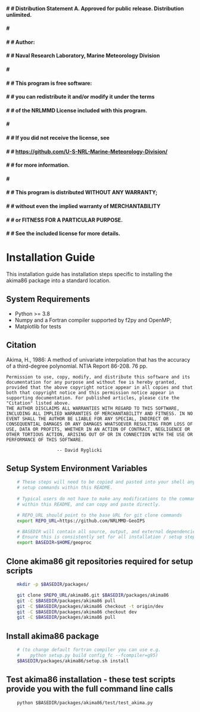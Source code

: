 #### # # Distribution Statement A. Approved for public release. Distribution unlimited.
#### # # 
#### # # Author:
#### # # Naval Research Laboratory, Marine Meteorology Division
#### # # 
#### # # This program is free software:
#### # # you can redistribute it and/or modify it under the terms
#### # # of the NRLMMD License included with this program.
#### # # 
#### # # If you did not receive the license, see
#### # # https://github.com/U-S-NRL-Marine-Meteorology-Division/
#### # # for more information.
#### # # 
#### # # This program is distributed WITHOUT ANY WARRANTY;
#### # # without even the implied warranty of MERCHANTABILITY
#### # # or FITNESS FOR A PARTICULAR PURPOSE.
#### # # See the included license for more details.


Installation Guide
==================

This installation guide has installation steps specific to installing the akima86 package into a standard location.


System Requirements
---------------------

* Python >= 3.8
* Numpy and a Fortran compiler supported by f2py and OpenMP;
* Matplotlib for tests


Citation
---------------

Akima, H., 1986: A method of univariate interpolation that has
    the accuracy of a third-degree polynomial. NTIA Report 86-208. 76 pp.

    Permission to use, copy, modify, and distribute this software and its
    documentation for any purpose and without fee is hereby granted,
    provided that the above copyright notice appear in all copies and that
    both that copyright notice and this permission notice appear in
    supporting documentation. For published articles, please cite the
    "Citation" listed above.
    THE AUTHOR DISCLAIMS ALL WARRANTIES WITH REGARD TO THIS SOFTWARE,
    INCLUDING ALL IMPLIED WARRANTIES OF MERCHANTABILITY AND FITNESS. IN NO
    EVENT SHALL THE AUTHOR BE LIABLE FOR ANY SPECIAL, INDIRECT OR
    CONSEQUENTIAL DAMAGES OR ANY DAMAGES WHATSOEVER RESULTING FROM LOSS OF
    USE, DATA OR PROFITS, WHETHER IN AN ACTION OF CONTRACT, NEGLIGENCE OR
    OTHER TORTIOUS ACTION, ARISING OUT OF OR IN CONNECTION WITH THE USE OR
    PERFORMANCE OF THIS SOFTWARE.

                       -- David Ryglicki


Setup System Environment Variables
----------------------------------

```bash
    # These steps will need to be copied and pasted into your shell any time you want to run the 
    # setup commands within this README.
    
    # Typical users do not have to make any modifications to the commands
    # within this README, and can copy and paste directly.

    # REPO_URL should point to the base URL for git clone commands
    export REPO_URL=https://github.com/NRLMMD-GeoIPS

    # BASEDIR will contain all source, output, and external dependencies
    # Ensure this is consistently set for all installation / setup steps below
    export BASEDIR=$HOME/geoproc

```

Clone akima86 git repositories required for setup scripts
-------------------------------------------------------------
```bash
    mkdir -p $BASEDIR/packages/

    git clone $REPO_URL/akima86.git $BASEDIR/packages/akima86
    git -C $BASEDIR/packages/akima86 pull
    git -C $BASEDIR/packages/akima86 checkout -t origin/dev
    git -C $BASEDIR/packages/akima86 checkout dev
    git -C $BASEDIR/packages/akima86 pull
```

Install akima86 package
-------------------------
```bash
    # (to change default fortran compiler you can use e.g.
    #    python setup.py build config_fc --fcompiler=g95)
    $BASEDIR/packages/akima86/setup.sh install
```

Test akima86 installation - these test scripts provide you with the full command line calls
---------------------------------------------------------------------------------------------
```
    python $BASEDIR/packages/akima86/test/test_akima.py
```
